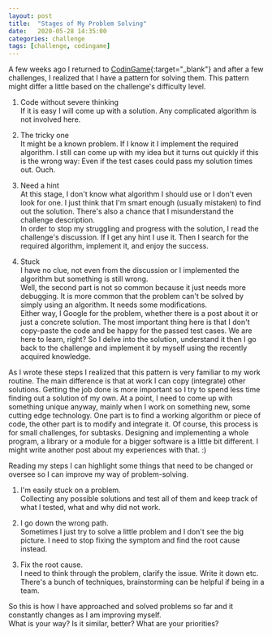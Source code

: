 ```yaml
---
layout: post
title:  "Stages of My Problem Solving"
date:   2020-05-28 14:35:00
categories: challenge
tags: [challenge, codingame]
---
```


A few weeks ago I returned to [CodinGame][link-codingame]{:target="_blank"} and after a few challenges, I realized that I have a pattern for solving them. This pattern might differ a little based on the challenge's difficulty level.

1. Code without severe thinking  
If it is easy I will come up with a solution. Any complicated algorithm is not involved here.

2. The tricky one  
It might be a known problem. If I know it I implement the required algorithm. I still can come up with my idea but it turns out quickly if this is the wrong way: Even if the test cases could pass my solution times out. Ouch.

3. Need a hint  
At this stage, I don't know what algorithm I should use or I don't even look for one. I just think that I'm smart enough (usually mistaken) to find out the solution. There's also a chance that I misunderstand the challenge description.  
In order to stop my struggling and progress with the solution, I read the challenge's discussion. If I get any hint I use it. Then I search for the required algorithm, implement it, and enjoy the success.

4. Stuck  
I have no clue, not even from the discussion or I implemented the algorithm but something is still wrong.  
Well, the second part is not so common because it just needs more debugging. It is more common that the problem can't be solved by simply using an algorithm. It needs some modifications.  
Either way, I Google for the problem, whether there is a post about it or just a concrete solution. The most important thing here is that I don't copy-paste the code and be happy for the passed test cases. We are here to learn, right? So I delve into the solution, understand it then I go back to the challenge and implement it by myself using the recently acquired knowledge.

As I wrote these steps I realized that this pattern is very familiar to my work routine. The main difference is that at work I can copy (integrate) other solutions. Getting the job done is more important so I try to spend less time finding out a solution of my own. At a point, I need to come up with something unique anyway, mainly when I work on something new, some cutting edge technology. One part is to find a working algorithm or piece of code, the other part is to modify and integrate it. Of course, this process is for small challenges, for subtasks. Designing and implementing a whole program, a library or a module for a bigger software is a little bit different. I might write another post about my experiences with that. :)

Reading my steps I can highlight some things that need to be changed or oversee so I can improve my way of problem-solving.

1. I'm easily stuck on a problem.  
Collecting any possible solutions and test all of them and keep track of what I tested, what and why did not work.

2. I go down the wrong path.  
Sometimes I just try to solve a little problem and I don't see the big picture. I need to stop fixing the symptom and find the root cause instead.

3. Fix the root cause.  
I need to think through the problem, clarify the issue. Write it down etc. There's a bunch of techniques, brainstorming can be helpful if being in a team.

So this is how I have approached and solved problems so far and it constantly changes as I am improving myself.  
What is your way? Is it similar, better? What are your priorities?

[link-codingame]: https://www.codingame.com
